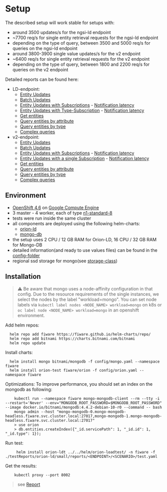 # Setup

The described setup will work stable for setups with:
- around 3500 updates/s for the ngsi-ld endpoint 
-  ~7700 req/s for single entity retrieval requests for the ngsi-ld endpoint
- depending on the type of query, between 3500 and 5000 req/s for queries on the ngsi-ld endpoint
- around 3800-3900 single value updates/s for the v2 endpoint
- ~6400 req/s for single entity retrieval requests for the v2 endpoint
- depending on the type of query, between 1800 and 2200 req/s for queries on the v2 endpoint

Detailed reports can be found here:
* LD-endpoint:
    * [Entity Updates](https://fiware.github.io/loadtests/testReports/orion-ld/small/reports/ld/EntityUpdateSimulation/gatling-report.html) 
    * [Batch Updates](https://fiware.github.io/loadtests/testReports/orion-ld/small/reports/ld/BatchUpdateSimulation/gatling-report.html) 
    * [Entity Updates with Subscriptions](https://fiware.github.io/loadtests/testReports/orion-ld/small/reports/ld/EntityUpdateWithSubscriptionSimulation/gatling-report.html) - [Notification latency](reports/ld/EntityUpdateWithSubscriptionSimulation/grafana-report.png)
    * [Entity Updates with Type-Subscription](https://fiware.github.io/loadtests/testReports/orion-ld/small/reports/ld/EntityUpdateWithTypeSubscriptionSimulation/gatling-report.html) - [Notification latency](reports/ld/EntityUpdateWithTypeSubscriptionSimulation/grafana-report.png)
    * [Get entities](https://fiware.github.io/loadtests/testReports/orion-ld/small/reports/ld/GetSingleEntitiesSimulation/gatling-report.html) 
    * [Query entities by attribute](https://fiware.github.io/loadtests/testReports/orion-ld/small/reports/ld/QueryEntitiesByAttributeSimulation/gatling-report.html) 
    * [Query entities by type](https://fiware.github.io/loadtests/testReports/orion-ld/small/reports/ld/QueryEntitiesByTypeSimulation/gatling-report.html) 
    * [Complex queries](https://fiware.github.io/loadtests/testReports/orion-ld/small/reports/ld/ComplexQueryEntitiesByAttributeSimulation/gatling-report.html) 
* v2-endpoint:
    * [Entity Updates](https://fiware.github.io/loadtests/testReports/orion-ld/small/reports/v2/EntityUpdateSimulation/gatling-report.html) 
    * [Batch Updates](https://fiware.github.io/loadtests/testReports/orion-ld/small/reports/v2/BatchUpdateSimulation/gatling-report.html) 
    * [Entity Updates with Subscriptions](https://fiware.github.io/loadtests/testReports/orion-ld/small/reports/v2/EntityUpdateWithSubscriptionSimulation/gatling-report.html) - [Notification latency](reports/v2/EntityUpdateWithSubscriptionSimulation/grafana-report.png)
    * [Entity Updates with a single Subscription](https://fiware.github.io/loadtests/testReports/orion-ld/small/reports/v2/EntityUpdateWithSingleSubscriptionSimulation/gatling-report.html)  - [Notification latency](reports/v2/EntityUpdateWithSingleSubscriptionSimulation/grafana-report.png)
    * [Get entities](https://fiware.github.io/loadtests/testReports/orion-ld/small/reports/v2/GetSingleEntitiesSimulation/gatling-report.html) 
    * [Query entities by attribute](https://fiware.github.io/loadtests/testReports/orion-ld/small/reports/v2/QueryEntitiesByAttributeSimulation/gatling-report.html) 
    * [Query entities by type](https://fiware.github.io/loadtests/testReports/orion-ld/small/reports/v2/QueryEntitiesByTypeSimulation/gatling-report.html) 
    * [Complex queries](https://fiware.github.io/loadtests/testReports/orion-ld/small/reports/v2/ComplexQueryEntitiesByAttributeSimulation/gatling-report.html) 
    

## Environment

- [OpenShift 4.6](https://docs.openshift.com/container-platform/4.6/welcome/index.html) on [Google Compute Engine](https://cloud.google.com/compute)
- 3 master - 4 worker, each of type [n1-standard-8](https://cloud.google.com/compute/docs/machine-types)
- tests were run inside the same cluster
- all components are deployed using the following helm-charts:
    - [orion-ld](https://github.com/FIWARE/helm-charts/tree/main/charts/orion)
    - [mongo-db](https://github.com/bitnami/charts/tree/master/bitnami/mongodb)
- the setup uses 2 CPU / 12 GB RAM for Orion-LD, 16 CPU / 32 GB RAM for Mongo-DB
- detailed information(and ready to use values files) can be found in the [config-folder](config)
- regional ssd storage for mongo(see [storage-class](config/storage-class.yaml))

## Installation

> :warning: Be aware that mongo uses a node-affinity configuration in that config. Due to the resource requirements of the single instances, we 
> select the nodes by the label "workload=mongo". You can set node labels via `kubectl label nodes <NODE_NAME> workload=mongo` on k8s or 
>`oc label node <NODE_NAME> workload=mongo` in an openshift environment.

Add helm repos:
```
  helm repo add fiware https://fiware.github.io/helm-charts/repo/
  helm repo add bitnami https://charts.bitnami.com/bitnami
  helm repo update
```

Install charts:
```
  helm install mongo bitnami/mongodb -f config/mongo.yaml --namespace fiware
  helm install orion-test fiware/orion -f config/orion.yaml --namespace fiware
```

Optimizations:
To improve performance, you should set an index on the mongodb as following:
```
    kubectl run --namespace fiware mongo-mongodb-client --rm --tty -i --restart='Never' --env="MONGODB_ROOT_PASSWORD=$MONGODB_ROOT_PASSWORD" --image docker.io/bitnami/mongodb:4.4.2-debian-10-r0 --command -- bash
    mongo admin --host "mongo-mongodb-0.mongo-mongodb-headless.fiware.svc.cluster.local:27017,mongo-mongodb-1.mongo-mongodb-headless.fiware.svc.cluster.local:27017"
    > use orion
    > db.entities.createIndex({"_id.servicePath": 1, "_id.id": 1, "_id.type": 1});
```

Run test:
```
     helm install orion-ldt ../../helm/orion-loadtest/ -n fiware -f ./testReports/orion-ld/small/reports/<ENDPOINT>/<SCENARIO>/test.yaml
```

Get the results:
```
    kubectl proxy --port 8002
```
> see [Report](http://localhost:8002/api/v1/namespaces/fiware/services/orion-ldt-orion-loadtest:8080/proxy/)
